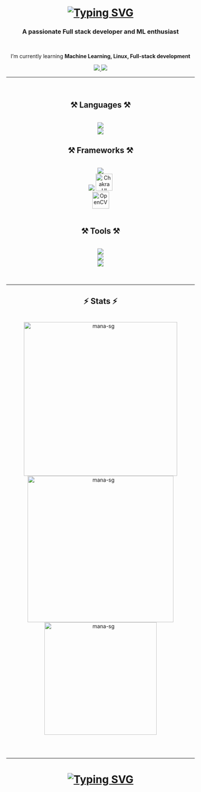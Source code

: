 
<h1 align="center"><a href="https://git.io/typing-svg"><img src="https://readme-typing-svg.demolab.com?font=arial&weight=900&size=36&pause=1000&color=00FFBB&center=true&vCenter=true&width=435&lines=I'm+Manas" alt="Typing SVG" /></a></h1>
<h3 align="center">A passionate Full stack developer and ML enthusiast</h3>

<br/>

<div align="center">
 
 I’m currently learning **Machine Learning, Linux, Full-stack development**

 </div>
 
<div align="center"> 
  <a href="mailto:manasg1111@gmail.com">
    <img src="https://img.shields.io/badge/Gmail-333333?style=for-the-badge&logo=gmail&logoColor=red" />
  </a>
  <a href="https://linkedin.com/in/manas-g424249256" target="_blank">
    <img src="https://img.shields.io/badge/LinkedIn-0077B5?style=for-the-badge&logo=linkedin&logoColor=white" target="_blank" />
  </a>
</div>

 <hr/>
<br/>
<h2 align="center">⚒️ Languages ⚒️</h2>
<br/>
<div align="center">
    <img src="https://skillicons.dev/icons?i=python,c,cpp,java,javascript" /><br>
    <img src="https://skillicons.dev/icons?i=swift,html,css,rust,go,php" /><br/>
 <h2 align="center">⚒️ Frameworks ⚒️</h2>
<br/>
<div align="center">
    <img src="https://skillicons.dev/icons?i=react,nodejs,tensorflow,pytorch,bootstrap" /><br/>
    <img src="https://skillicons.dev/icons?i=nextjs,tailwind,flask,vite" />
    <img src="https://profilinator.rishav.dev/skills-assets/chakraui.png" alt="Chakra UI" height="45"/><br/>
    <img src="https://profilinator.rishav.dev/skills-assets/opencv-icon.svg" alt="OpenCV" height="45"/>
</div>

<br/>
<h2 align="center">⚒️ Tools ⚒️</h2>
<br/>
<div align="center">
    <img src="https://skillicons.dev/icons?i=github,git,linux,mongodb,firebase" /><br/>
    <img src="https://skillicons.dev/icons?i=matlab,arduino,vscode,unity,nodejs" /><br/>
    <img src="https://skillicons.dev/icons?i=express,postman" /><br/>
<br/>

<br/>
<hr/>

<h2 align="center">⚡ Stats ⚡</h2>
<br>
<div align=center>
  <img width=410 src="https://github-readme-streak-stats.herokuapp.com/?user=mana-sg&theme=chartreuse-dark" alt="mana-sg" />
  <img width=390 src="https://github-readme-stats.vercel.app/api?username=mana-sg&show_icons=true&locale=en&theme=chartreuse-dark" alt="mana-sg" />
  <br/>
  <img width=300 align="center" src="https://github-readme-stats.vercel.app/api/top-langs/?username=mana-sg&layout=donut&theme=chartreuse-dark&size_weight=0.5&count_weight=0.5" alt="mana-sg" />
</div>

<br/><br/>
<hr/>

<h1 align="center">
   <a href="https://git.io/typing-svg"><img src="https://readme-typing-svg.herokuapp.com?font=arial&weight=900&size=36&pause=1000&color=00FFBB&center=true&vCenter=true&width=435&lines=Thank+You+for+Visiting+❤️" alt="Typing SVG" /></a>
</h1>

<br/>
